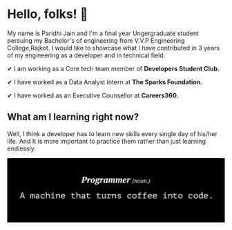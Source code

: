 # Hello, folks!  👋

My name is Paridhi Jain and I'm a final year Ungergraduate student persuing my Bachelor's of engineering from V.V.P Engineering College,Rajkot. I would like to showcase what I have contributed in 3 years of my engineering as a developer and in technical field.

✔ I am working as a Core tech team member of <b>Developers Student Club.</b>

✔ I have worked as a Data Analyst Intern at <b>The Sparks Foundation.</b>

✔ I have worked as an Executive Counsellor at <b>Careers360.</b>

## What am I learning right now?

Well, I think a developer has to learn new skills every single day of his/her life. And It is more important to practice them rather than just learning endlessly. 

<img src="images/IMG_20210614_184422.jpg"/>








